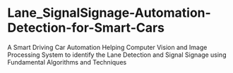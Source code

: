 # Lane_SignalSignage-Automation-Detection-for-Smart-Cars
A Smart Driving Car Automation Helping Computer Vision and Image Processing System to identify the Lane Detection and Signal Signage using Fundamental Algorithms and Techniques
